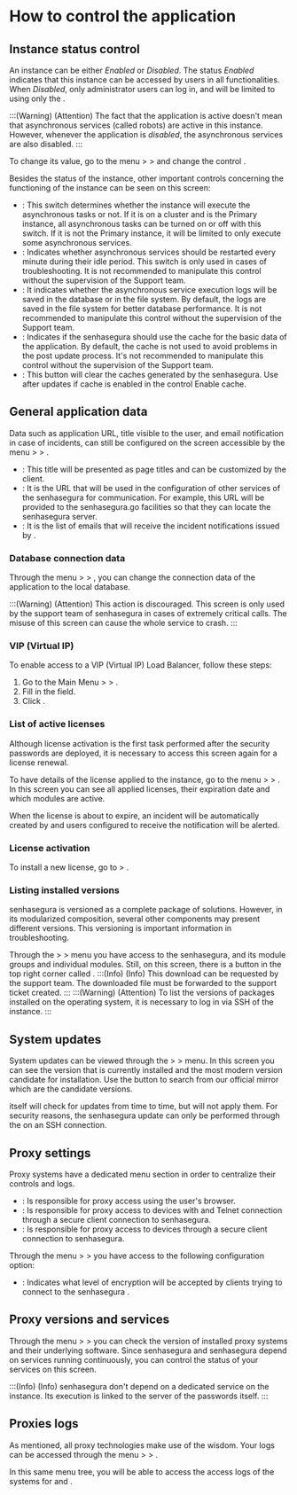 # How to control the application 

## Instance status control

An instance can be either *Enabled* or *Disabled*. The status *Enabled* indicates that this instance can be accessed by users in all functionalities. When *Disabled*, only administrator users can log in, and will be limited to using only the .

:::(Warning) (Attention)
The fact that the application is active doesn't mean that asynchronous services (called robots) are active in this instance. However, whenever the application is *disabled*, the asynchronous services are also disabled.
:::

To change its value, go to the menu  >  >  and change the control .

Besides the status of the instance, other important controls concerning the functioning of the instance can be seen on this screen:
- : This switch determines whether the instance will execute the asynchronous tasks or not. If it is on a cluster and is the Primary instance, all asynchronous tasks can be turned on or off with this switch. If it is not the Primary instance, it will be limited to only execute some asynchronous services.
- : Indicates whether asynchronous services should be restarted every minute during their idle period. This switch is only used in cases of troubleshooting. It is not recommended to manipulate this control without the supervision of the Support team.
- : It indicates whether the asynchronous service execution logs will be saved in the database or in the file system. By default, the logs are saved in the file system for better database performance. It is not recommended to manipulate this control without the supervision of the Support team.
- : Indicates if the senhasegura should use the cache for the basic data of the application. By default, the cache is not used to avoid problems in the post update process. It's not recommended to manipulate this control without the supervision of the Support team.
- : This button will clear the caches generated by the senhasegura. Use after updates if cache is enabled in the control Enable cache.

## General application data

Data such as application URL, title visible to the user, and email notification in case of incidents, can still be configured on the screen accessible by the menu  >  > .

- : This title will be presented as page titles and can be customized by the client.
- : It is the URL that will be used in the configuration of other services of the senhasegura for communication. For example, this URL will be provided to the senhasegura.go facilities so that they can locate the senhasegura server.
- : It is the list of emails that will receive the incident notifications issued by .

### Database connection data

Through the menu  >  > , you can change the connection data of the application to the local database.

:::(Warning) (Attention)
This action is discouraged. This screen is only used by the support team of senhasegura in cases of extremely critical calls. The misuse of this screen can cause the whole service to crash.
:::

### VIP (Virtual IP)

To enable access to a VIP (Virtual IP) Load Balancer, follow these steps:

1. Go to the Main Menu  >  > .
2. Fill in the  field.
3. Click .

### List of active licenses

Although license activation is the first task performed after the security passwords are deployed, it is necessary to access this screen again for a license renewal.

To have details of the license applied to the instance, go to the menu  >  > . In this screen you can see all applied licenses, their expiration date and which modules are active.

When the license is about to expire, an incident will be automatically created by  and users configured to receive the notification will be alerted.

### License activation

To install a new license, go to  > . 

### Listing installed versions

senhasegura is versioned as a complete package of solutions. However, in its modularized composition, several other components may present different versions. This versioning is important information in troubleshooting.

Through the  >  >  menu you have access to the senhasegura,  and its module groups and individual modules. Still, on this screen, there is a button in the top right corner called . 
:::(Info) (Info)
This download can be requested by the support team. The downloaded file must be forwarded to the support ticket created.
:::
:::(Warning) (Attention)
To list the versions of packages installed on the operating system, it is necessary to log in via SSH of the instance.
:::

## System updates

System updates can be viewed through the  >  >  menu. In this screen you can see the version that is currently installed and the most modern version candidate for installation. Use the  button to search from our official mirror which are the candidate versions.

 itself will check for updates from time to time, but will not apply them. For security reasons, the senhasegura update can only be performed through the  on an SSH connection.

## Proxy settings

Proxy systems have a dedicated menu section in order to centralize their controls and logs. 

- : Is responsible for proxy access using the user's  browser.
- : Is responsible for proxy access to devices with  and Telnet connection through a secure client  connection to senhasegura.
- : Is responsible for proxy access to  devices through a secure client  connection to senhasegura.

Through the menu  >  >  you have access to the following configuration option:
- : Indicates what level of encryption will be accepted by clients trying to connect to the senhasegura .

## Proxy versions and services

Through the menu  >  >  you can check the version of installed proxy systems and their underlying software. Since senhasegura  and senhasegura  depend on services running continuously, you can control the status of your services on this screen.

:::(Info) (Info)
senhasegura  don't depend on a dedicated service on the instance. Its execution is linked to the  server of the passwords itself.
:::

## Proxies logs

As mentioned, all proxy technologies make use of the wisdom. Your logs can be accessed through the menu  >  > .

In this same menu tree, you will be able to access the access logs of the  systems for  and .
